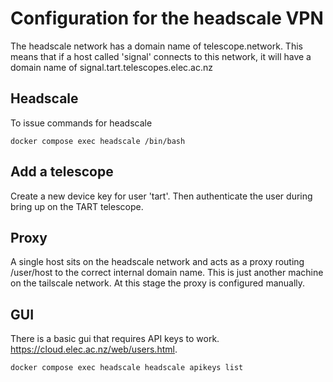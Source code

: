 # Configuration for the headscale VPN

The headscale network has a domain name of telescope.network. This means that if a host called 'signal' connects to this network,
it will have a domain name of signal.tart.telescopes.elec.ac.nz


## Headscale

To issue commands for headscale

    docker compose exec headscale /bin/bash

## Add a telescope

Create a new device key for user 'tart'. Then authenticate the user during bring up on the TART telescope.

## Proxy

A single host sits on the headscale network and acts as a proxy routing /user/host to the correct internal domain name. This is just another machine on the tailscale network. At this stage the proxy is configured manually.

## GUI

There is a basic gui that requires API keys to work. https://cloud.elec.ac.nz/web/users.html. 

    docker compose exec headscale headscale apikeys list
